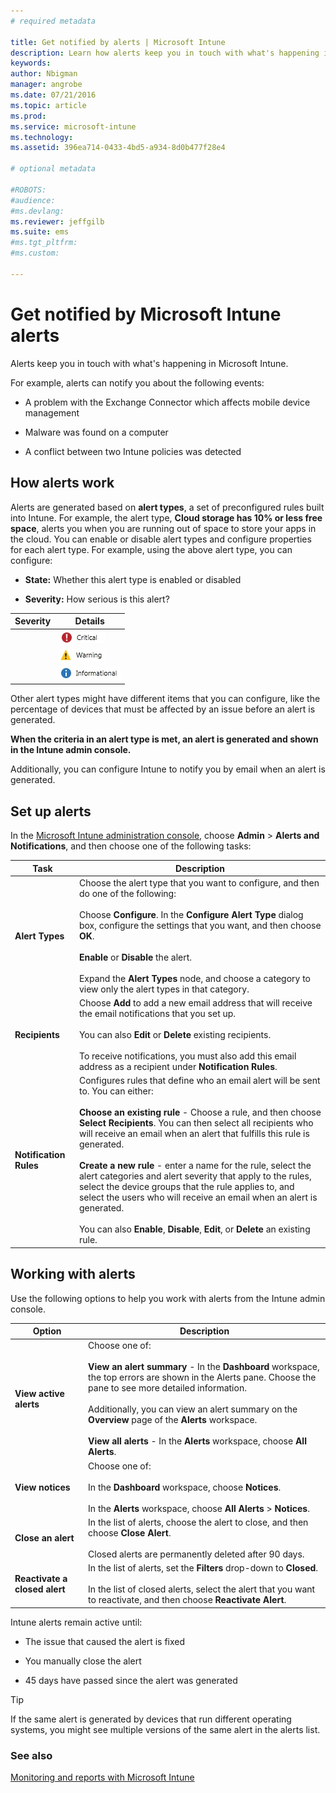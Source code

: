 ```yaml
---
# required metadata

title: Get notified by alerts | Microsoft Intune
description: Learn how alerts keep you in touch with what's happening in Microsoft Intune.
keywords:
author: Nbigman
manager: angrobe
ms.date: 07/21/2016
ms.topic: article
ms.prod:
ms.service: microsoft-intune
ms.technology:
ms.assetid: 396ea714-0433-4bd5-a934-8d0b477f28e4

# optional metadata

#ROBOTS:
#audience:
#ms.devlang:
ms.reviewer: jeffgilb
ms.suite: ems
#ms.tgt_pltfrm:
#ms.custom:

---
```


# Get notified by Microsoft Intune alerts
Alerts keep you in touch with what's happening in Microsoft Intune.

For example, alerts can notify you about the following events:

-   A problem with the Exchange Connector which affects mobile device management

-   Malware was found on a computer

-   A conflict between two Intune policies was detected


## How alerts work
Alerts are generated based on **alert types**, a set of preconfigured rules built into Intune. For example, the alert type, **Cloud storage has 10% or less free space**, alerts you when you are running out of space to store your apps in the cloud. You can enable or disable alert types and configure properties for each alert type. For example, using the above alert type, you can configure:

-   **State:** Whether this alert type is enabled or disabled

-   **Severity:** How serious is this alert?


|Severity|Details|
|--------|-------|
    |![Critical alert](../media/Critical-Alert.jpg)|Indicates a serious issue that you should investigate as soon as possible, for example, if malware was detected on a computer.|
    |![Warning alert](../media/Warning-Alert.jpg)|Indicates an issue that isn't currently serious but might become serious if you don't attend to it, for example, security updates are waiting to be installed.|
    |![Informational alert](../media/Informational-Alert.jpg)|Indicates information that isn't critical to your operations, for example, a new version of the Exchange Connector is available.|

Other alert types might have different items that you can configure, like the percentage of devices that must be affected by an issue before an alert is generated.

**When the criteria in an alert type is met, an alert is generated and shown in the Intune admin console.**

Additionally, you can configure Intune to notify you by email when an alert is generated.

## Set up alerts
In the [Microsoft Intune administration console](https://manage.microsoft.com), choose **Admin** &gt; **Alerts and Notifications**, and then choose one of the following tasks:

|Task|Description|
|--------|---------------|
|**Alert Types**|Choose the alert type that you want to configure, and then do one of the following:<br /><br />Choose **Configure**. In the **Configure Alert Type** dialog box, configure the settings that you want, and then choose **OK**.<br /><br />**Enable** or **Disable** the alert.<br /><br />Expand the **Alert Types** node, and choose a category to view only the alert types in that category.|
|**Recipients**|Choose **Add** to add a new email address that will receive the email notifications that you set up.<br /><br />You can also **Edit** or **Delete** existing recipients.<br /><br />To receive notifications, you must also add this email address as a recipient under **Notification Rules**.|
|**Notification Rules**|Configures rules that define who an email alert will be sent to. You can either:<br /><br />**Choose an existing rule** - Choose a rule, and then choose **Select Recipients**. You can then select all recipients who will receive an email when an alert that fulfills this rule is generated.<br /><br />**Create a new rule** - enter a name for the rule, select the alert categories and alert severity that apply to the rules, select the device groups that the rule applies to, and select the users who will receive an email when an alert is generated.<br /><br />You can also **Enable**, **Disable**, **Edit**, or **Delete** an existing rule.|

## Working with alerts
Use the following options to help you work with alerts from the Intune admin console.

|Option|Description|
|----------|---------------|
|**View active alerts**|Choose one of:<br /><br />**View an alert summary** - In the **Dashboard** workspace, the top errors are shown in the Alerts pane. Choose the pane to see more detailed information.<br /><br />Additionally, you can view an alert summary on the **Overview** page of the **Alerts** workspace.<br /><br />**View all alerts** - In the **Alerts** workspace, choose **All Alerts**.|
|**View notices**|Choose one of:<br /><br />In the **Dashboard** workspace, choose **Notices**.<br /><br />In the **Alerts** workspace, choose **All Alerts** &gt; **Notices**.|
|**Close an alert**|In the list of alerts, choose the alert to close, and then choose **Close Alert**.<br /><br />Closed alerts are permanently deleted after 90 days.|
|**Reactivate a closed alert**|In the list of alerts, set the **Filters** drop-down to **Closed**.<br /><br />In the list of closed alerts, select the alert that you want to reactivate, and then choose **Reactivate Alert**.|
Intune alerts remain active until:

-   The issue that caused the alert is fixed

-   You manually close the alert

-   45 days have passed since the alert was generated

> [!TIP]
> If the same alert is generated by devices that run different operating systems, you might see multiple versions of the same alert in the alerts list.

### See also
[Monitoring and reports with Microsoft Intune](monitoring-and-reports-with-microsoft-intune.md)
